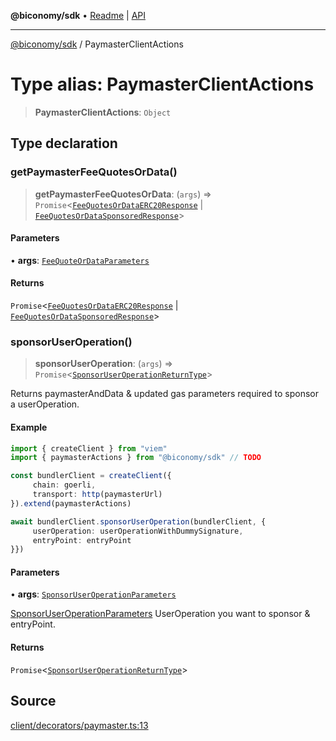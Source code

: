 **@biconomy/sdk** • [Readme](../README.md) \| [API](../globals.md)

***

[@biconomy/sdk](../README.md) / PaymasterClientActions

# Type alias: PaymasterClientActions

> **PaymasterClientActions**: `Object`

## Type declaration

### getPaymasterFeeQuotesOrData()

> **getPaymasterFeeQuotesOrData**: (`args`) => `Promise`\<[`FeeQuotesOrDataERC20Response`](FeeQuotesOrDataERC20Response.md) \| [`FeeQuotesOrDataSponsoredResponse`](FeeQuotesOrDataSponsoredResponse.md)\>

#### Parameters

• **args**: [`FeeQuoteOrDataParameters`](FeeQuoteOrDataParameters.md)

#### Returns

`Promise`\<[`FeeQuotesOrDataERC20Response`](FeeQuotesOrDataERC20Response.md) \| [`FeeQuotesOrDataSponsoredResponse`](FeeQuotesOrDataSponsoredResponse.md)\>

### sponsorUserOperation()

> **sponsorUserOperation**: (`args`) => `Promise`\<[`SponsorUserOperationReturnType`](SponsorUserOperationReturnType.md)\>

Returns paymasterAndData & updated gas parameters required to sponsor a userOperation.

#### Example

```ts
import { createClient } from "viem"
import { paymasterActions } from "@biconomy/sdk" // TODO

const bundlerClient = createClient({
     chain: goerli,
     transport: http(paymasterUrl)
}).extend(paymasterActions)

await bundlerClient.sponsorUserOperation(bundlerClient, {
     userOperation: userOperationWithDummySignature,
     entryPoint: entryPoint
}})
```

#### Parameters

• **args**: [`SponsorUserOperationParameters`](SponsorUserOperationParameters.md)

[SponsorUserOperationParameters](SponsorUserOperationParameters.md) UserOperation you want to sponsor & entryPoint.

#### Returns

`Promise`\<[`SponsorUserOperationReturnType`](SponsorUserOperationReturnType.md)\>

## Source

[client/decorators/paymaster.ts:13](https://github.com/bcnmy/sdk/blob/main/src/client/decorators/paymaster.ts#L13)
